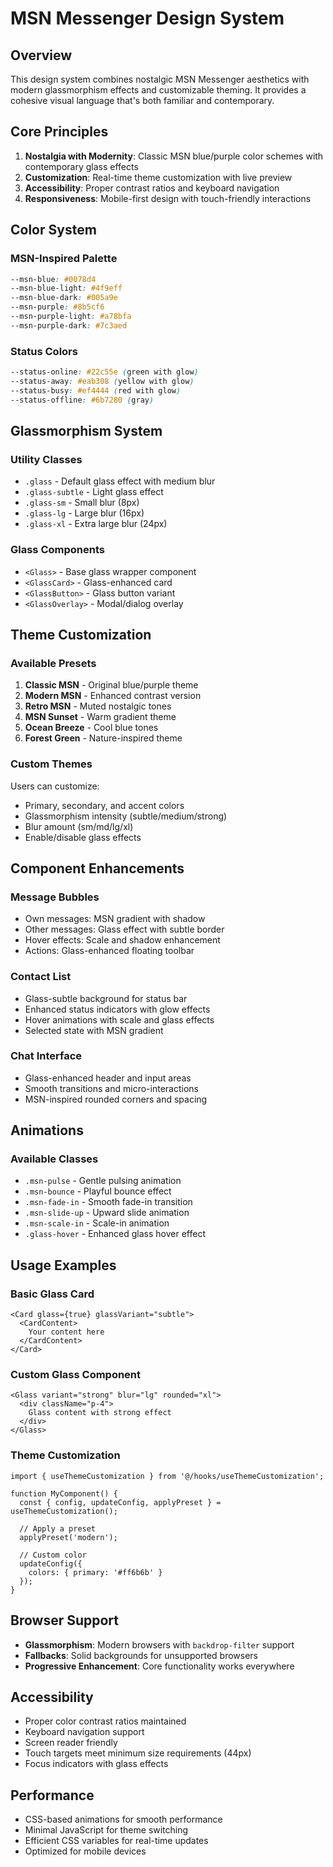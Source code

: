 # MSN Messenger Design System

## Overview

This design system combines nostalgic MSN Messenger aesthetics with modern glassmorphism effects and customizable theming. It provides a cohesive visual language that's both familiar and contemporary.

## Core Principles

1. **Nostalgia with Modernity**: Classic MSN blue/purple color schemes with contemporary glass effects
2. **Customization**: Real-time theme customization with live preview
3. **Accessibility**: Proper contrast ratios and keyboard navigation
4. **Responsiveness**: Mobile-first design with touch-friendly interactions

## Color System

### MSN-Inspired Palette

```css
--msn-blue: #0078d4
--msn-blue-light: #4f9eff
--msn-blue-dark: #005a9e
--msn-purple: #8b5cf6
--msn-purple-light: #a78bfa
--msn-purple-dark: #7c3aed
```

### Status Colors

```css
--status-online: #22c55e (green with glow)
--status-away: #eab308 (yellow with glow)
--status-busy: #ef4444 (red with glow)
--status-offline: #6b7280 (gray)
```

## Glassmorphism System

### Utility Classes

- `.glass` - Default glass effect with medium blur
- `.glass-subtle` - Light glass effect
- `.glass-sm` - Small blur (8px)
- `.glass-lg` - Large blur (16px)
- `.glass-xl` - Extra large blur (24px)

### Glass Components

- `<Glass>` - Base glass wrapper component
- `<GlassCard>` - Glass-enhanced card
- `<GlassButton>` - Glass button variant
- `<GlassOverlay>` - Modal/dialog overlay

## Theme Customization

### Available Presets

1. **Classic MSN** - Original blue/purple theme
2. **Modern MSN** - Enhanced contrast version
3. **Retro MSN** - Muted nostalgic tones
4. **MSN Sunset** - Warm gradient theme
5. **Ocean Breeze** - Cool blue tones
6. **Forest Green** - Nature-inspired theme

### Custom Themes

Users can customize:
- Primary, secondary, and accent colors
- Glassmorphism intensity (subtle/medium/strong)
- Blur amount (sm/md/lg/xl)
- Enable/disable glass effects

## Component Enhancements

### Message Bubbles

- Own messages: MSN gradient with shadow
- Other messages: Glass effect with subtle border
- Hover effects: Scale and shadow enhancement
- Actions: Glass-enhanced floating toolbar

### Contact List

- Glass-subtle background for status bar
- Enhanced status indicators with glow effects
- Hover animations with scale and glass effects
- Selected state with MSN gradient

### Chat Interface

- Glass-enhanced header and input areas
- Smooth transitions and micro-interactions
- MSN-inspired rounded corners and spacing

## Animations

### Available Classes

- `.msn-pulse` - Gentle pulsing animation
- `.msn-bounce` - Playful bounce effect
- `.msn-fade-in` - Smooth fade-in transition
- `.msn-slide-up` - Upward slide animation
- `.msn-scale-in` - Scale-in animation
- `.glass-hover` - Enhanced glass hover effect

## Usage Examples

### Basic Glass Card

```tsx
<Card glass={true} glassVariant="subtle">
  <CardContent>
    Your content here
  </CardContent>
</Card>
```

### Custom Glass Component

```tsx
<Glass variant="strong" blur="lg" rounded="xl">
  <div className="p-4">
    Glass content with strong effect
  </div>
</Glass>
```

### Theme Customization

```tsx
import { useThemeCustomization } from '@/hooks/useThemeCustomization';

function MyComponent() {
  const { config, updateConfig, applyPreset } = useThemeCustomization();
  
  // Apply a preset
  applyPreset('modern');
  
  // Custom color
  updateConfig({
    colors: { primary: '#ff6b6b' }
  });
}
```

## Browser Support

- **Glassmorphism**: Modern browsers with `backdrop-filter` support
- **Fallbacks**: Solid backgrounds for unsupported browsers
- **Progressive Enhancement**: Core functionality works everywhere

## Accessibility

- Proper color contrast ratios maintained
- Keyboard navigation support
- Screen reader friendly
- Touch targets meet minimum size requirements (44px)
- Focus indicators with glass effects

## Performance

- CSS-based animations for smooth performance
- Minimal JavaScript for theme switching
- Efficient CSS variables for real-time updates
- Optimized for mobile devices

